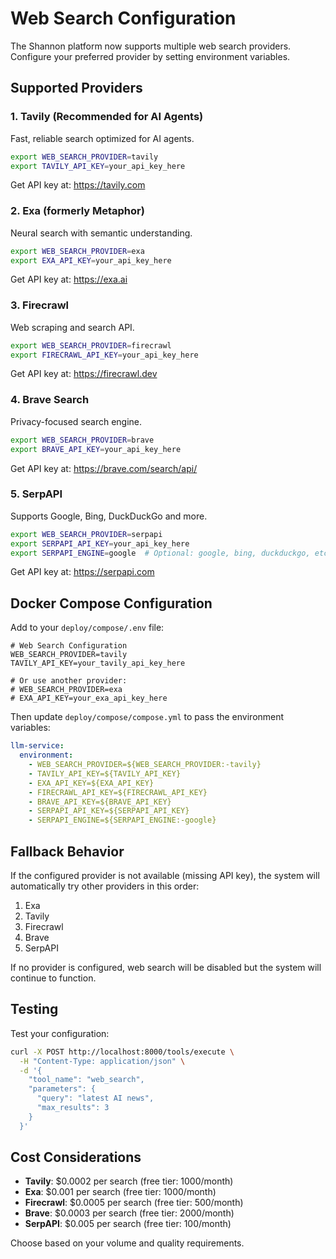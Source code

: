 # Web Search Configuration

The Shannon platform now supports multiple web search providers. Configure your preferred provider by setting environment variables.

## Supported Providers

### 1. **Tavily** (Recommended for AI Agents)
Fast, reliable search optimized for AI agents.
```bash
export WEB_SEARCH_PROVIDER=tavily
export TAVILY_API_KEY=your_api_key_here
```
Get API key at: https://tavily.com

### 2. **Exa** (formerly Metaphor)
Neural search with semantic understanding.
```bash
export WEB_SEARCH_PROVIDER=exa
export EXA_API_KEY=your_api_key_here
```
Get API key at: https://exa.ai

### 3. **Firecrawl**
Web scraping and search API.
```bash
export WEB_SEARCH_PROVIDER=firecrawl
export FIRECRAWL_API_KEY=your_api_key_here
```
Get API key at: https://firecrawl.dev

### 4. **Brave Search**
Privacy-focused search engine.
```bash
export WEB_SEARCH_PROVIDER=brave
export BRAVE_API_KEY=your_api_key_here
```
Get API key at: https://brave.com/search/api/

### 5. **SerpAPI**
Supports Google, Bing, DuckDuckGo and more.
```bash
export WEB_SEARCH_PROVIDER=serpapi
export SERPAPI_API_KEY=your_api_key_here
export SERPAPI_ENGINE=google  # Optional: google, bing, duckduckgo, etc.
```
Get API key at: https://serpapi.com

## Docker Compose Configuration

Add to your `deploy/compose/.env` file:
```env
# Web Search Configuration
WEB_SEARCH_PROVIDER=tavily
TAVILY_API_KEY=your_tavily_api_key_here

# Or use another provider:
# WEB_SEARCH_PROVIDER=exa
# EXA_API_KEY=your_exa_api_key_here
```

Then update `deploy/compose/compose.yml` to pass the environment variables:
```yaml
llm-service:
  environment:
    - WEB_SEARCH_PROVIDER=${WEB_SEARCH_PROVIDER:-tavily}
    - TAVILY_API_KEY=${TAVILY_API_KEY}
    - EXA_API_KEY=${EXA_API_KEY}
    - FIRECRAWL_API_KEY=${FIRECRAWL_API_KEY}
    - BRAVE_API_KEY=${BRAVE_API_KEY}
    - SERPAPI_API_KEY=${SERPAPI_API_KEY}
    - SERPAPI_ENGINE=${SERPAPI_ENGINE:-google}
```

## Fallback Behavior

If the configured provider is not available (missing API key), the system will automatically try other providers in this order:
1. Exa
2. Tavily
3. Firecrawl
4. Brave
5. SerpAPI

If no provider is configured, web search will be disabled but the system will continue to function.

## Testing

Test your configuration:
```bash
curl -X POST http://localhost:8000/tools/execute \
  -H "Content-Type: application/json" \
  -d '{
    "tool_name": "web_search",
    "parameters": {
      "query": "latest AI news",
      "max_results": 3
    }
  }'
```

## Cost Considerations

- **Tavily**: $0.0002 per search (free tier: 1000/month)
- **Exa**: $0.001 per search (free tier: 1000/month)
- **Firecrawl**: $0.0005 per search (free tier: 500/month)
- **Brave**: $0.0003 per search (free tier: 2000/month)
- **SerpAPI**: $0.005 per search (free tier: 100/month)

Choose based on your volume and quality requirements.